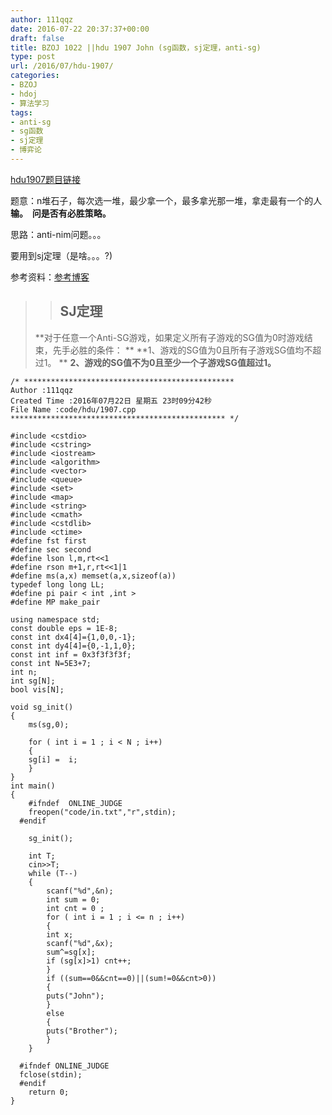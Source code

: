 ```yaml
---
author: 111qqz
date: 2016-07-22 20:37:37+00:00
draft: false
title: BZOJ 1022 ||hdu 1907 John (sg函数，sj定理，anti-sg)
type: post
url: /2016/07/hdu-1907/
categories:
- BZOJ
- hdoj
- 算法学习
tags:
- anti-sg
- sg函数
- sj定理
- 博弈论
---
```


[hdu1907题目链接](http://acm.hdu.edu.cn/showproblem.php?pid=1907)

题意：n堆石子，每次选一堆，最少拿一个，最多拿光那一堆，拿走最有一个的人**输。  问是否有必胜策略。**

思路：anti-nim问题。。。

要用到sj定理（是啥。。。?)

参考资料：[参考博客](http://m.blog.csdn.net/article/details?id=48207079)




<blockquote>

> 
> ## SJ定理
> 
> 
**对于任意一个Anti-SG游戏，如果定义所有子游戏的SG值为0时游戏结束，先手必胜的条件： **
**1、游戏的SG值为0且所有子游戏SG值均不超过1。 **
**2、游戏的SG值不为0且至少一个子游戏SG值超过1。**</blockquote>






    
    /* ***********************************************
    Author :111qqz
    Created Time :2016年07月22日 星期五 23时09分42秒
    File Name :code/hdu/1907.cpp
    ************************************************ */
    
    #include <cstdio>
    #include <cstring>
    #include <iostream>
    #include <algorithm>
    #include <vector>
    #include <queue>
    #include <set>
    #include <map>
    #include <string>
    #include <cmath>
    #include <cstdlib>
    #include <ctime>
    #define fst first
    #define sec second
    #define lson l,m,rt<<1
    #define rson m+1,r,rt<<1|1
    #define ms(a,x) memset(a,x,sizeof(a))
    typedef long long LL;
    #define pi pair < int ,int >
    #define MP make_pair
    
    using namespace std;
    const double eps = 1E-8;
    const int dx4[4]={1,0,0,-1};
    const int dy4[4]={0,-1,1,0};
    const int inf = 0x3f3f3f3f;
    const int N=5E3+7;
    int n;
    int sg[N];
    bool vis[N];
    
    void sg_init()
    {
        ms(sg,0);
    
        for ( int i = 1 ; i < N ; i++)
        {
    	sg[i] =  i;
        }
    }
    int main()
    {
    	#ifndef  ONLINE_JUDGE 
    	freopen("code/in.txt","r",stdin);
      #endif
    
    	sg_init();
    
    	int T;
    	cin>>T;
    	while (T--)
    	{
    	    scanf("%d",&n);
    	    int sum = 0;
    	    int cnt = 0 ;
    	    for ( int i = 1 ; i <= n ; i++)
    	    {
    		int x;
    		scanf("%d",&x);
    		sum^=sg[x];
    		if (sg[x]>1) cnt++;
    	    }
    	    if ((sum==0&&cnt==0)||(sum!=0&&cnt>0))
    	    {
    		puts("John");
    	    }
    	    else
    	    {
    		puts("Brother");
    	    }
    	}
    
      #ifndef ONLINE_JUDGE  
      fclose(stdin);
      #endif
        return 0;
    }
    
